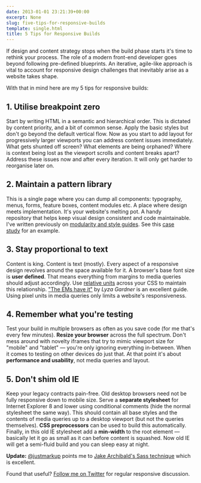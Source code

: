 ```yaml
---
date: 2013-01-01 23:21:39+00:00
excerpt: None
slug: five-tips-for-responsive-builds
template: single.html
title: 5 Tips for Responsive Builds
---
```


If design and content strategy stops when the build phase starts it's time to rethink your process. The role of a modern front-end developer goes beyond following pre-defined blueprints. An iterative, agile-like approach is vital to account for responsive design challenges that inevitably arise as a website takes shape.

With that in mind here are my 5 tips for responsive builds:


## 1. Utilise breakpoint zero


Start by writing HTML in a semantic and hierarchical order. This is dictated by content priority, and a bit of common sense. Apply the basic styles but don't go beyond the default vertical flow. Now as you start to add layout for progressively larger viewports you can address content issues immediately. What gets shunted off screen? What elements are being orphaned? Where is context being lost as the viewport scrolls and content breaks apart? Address these issues now and after every iteration. It will only get harder to reorganise later on.


## 2. Maintain a pattern library


This is a single page where you can dump all components: typography, menus, forms, feature boxes, content modules etc. A place where design meets implementation. It's your website's melting pot. A handy repository that helps keep visual design consistent and code maintainable. I've written previously on [modularity and style guides](https://dbushell.com/2012/04/23/modularity-and-style-guides/). See this [case study](https://dbushell.com/2012/06/17/passenger-focus-responsive-web-design-case-study/) for an example.


## 3. Stay proportional to text


Content is king. Content is text (mostly). Every aspect of a responsive design revolves around the space available for it. A browser's base font size is **user defined**. That means everything from margins to media queries should adjust accordingly. Use [relative units](http://www.w3.org/TR/css3-values/#relative-lengths) across your CSS to maintain this relationship. ["The EMs have it"](http://blog.cloudfour.com/the-ems-have-it-proportional-media-queries-ftw/) by _Lyza Gardner_ is an excellent guide. Using pixel units in media queries only limits a website's responsiveness.


## 4. Remember what you're testing


Test your build in multiple browsers as often as you save code (for me that's every few minutes). **Resize your browser** across the full spectrum. Don't mess around with novelty iframes that try to mimic viewport size for "mobile" and "tablet" — you're only ignoring everything in-between. When it comes to testing on other devices do just that. At that point it's about **performance and usability**, not media queries and layout.


## 5. Don't shim old IE


Keep your legacy contracts pain-free. Old desktop browsers need not be fully responsive down to mobile size. Serve a **separate stylesheet** for Internet Explorer 8 and lower using conditional comments (hide the normal stylesheet the same way). This should contain all base styles and the contents of media queries up to a desktop viewport (but not the queries themselves). **CSS preprocessors** can be used to build this automatically. Finally, in this old IE stylesheet add a **min-width** to the root element — basically let it go as small as it can before content is squashed. Now old IE will get a semi-fluid build and you can sleep easy at night.

**Update:** [@justmarkup](https://twitter.com/justmarkup/status/286441851190398976) points me to [Jake Archibald's Sass technique](http://jakearchibald.github.com/sass-ie/) which is excellent.

Found that useful? [Follow me on Twitter](http://twitter.com/dbushell) for regular responsive discussion.
